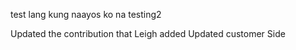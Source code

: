 test lang kung naayos ko na
testing2

Updated the contribution that Leigh added
Updated customer Side